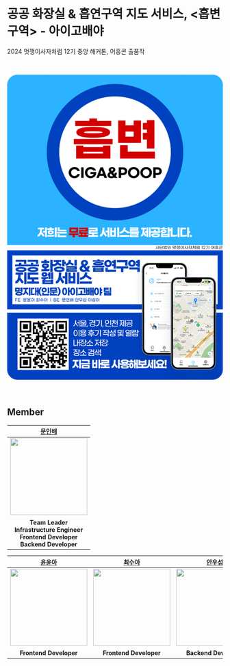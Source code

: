 # 공공 화장실 & 흡연구역 지도 서비스, <흡변구역> - 아이고배야
2024 멋쟁이사자처럼 12기 중앙 해커톤, 어흥콘 출품작

<br/>

![Poster](../assets/포스터.png)

<br/>

## Member
|[문인배](https://github.com/MoonInbae)|
|:---:|
|<img src="https://github.com/MoonInbae.png" width="180" height="180" >|
| **Team Leader <br> Infrastructure Engineer <br> Frontend Developer <br> Backend Developer** |

|[윤윤아](https://github.com/yun-as)|[최수아](https://github.com/sooa02)|[안우섭](https://github.com/wooseobb)|[이성아](https://github.com/2SEONGA)|
|:---:|:---:|:---:|:---:|
|<img src="https://github.com/yun-as.png" width="180" height="180" >|<img src="https://github.com/sooa02.png" width="180" height="180" >|<img src="https://github.com/wooseobb.png" width="180" height="180" >|<img src="https://github.com/2SEONGA.png" width="180" height="180" >|
| **Frontend Developer**| **Frontend Developer** | **Backend Developer**| **Backend Developer** |
